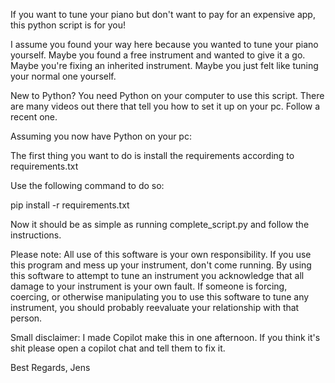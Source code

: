 If you want to tune your piano but don't want to pay for an expensive app, this python script is for you!

I assume you found your way here because you wanted to tune your piano yourself. Maybe you found a free instrument and wanted to give it a go. 
Maybe you're fixing an inherited instrument. Maybe you just felt like tuning your normal one yourself.

New to Python? You need Python on your computer to use this script. There are many videos out there that tell you how to set it up on your pc. Follow a recent one.

Assuming you now have Python on your pc:

The first thing you want to do is install the requirements according to requirements.txt

Use the following command to do so:

pip install -r requirements.txt

Now it should be as simple as running complete_script.py and follow the instructions.

Please note: All use of this software is your own responsibility. If you use this program and mess up your instrument, don't come running. 
By using this software to attempt to tune an instrument you acknowledge that all damage to your instrument is your own fault. 
If someone is forcing, coercing, or otherwise manipulating you to use this software to tune any instrument, you should probably reevaluate your relationship with that person.

Small disclaimer: I made Copilot make this in one afternoon. If you think it's shit please open a copilot chat and tell them to fix it. 

Best Regards,
Jens
